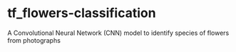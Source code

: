 # tf_flowers-classification
A Convolutional Neural Network (CNN) model to identify species of flowers from photographs
